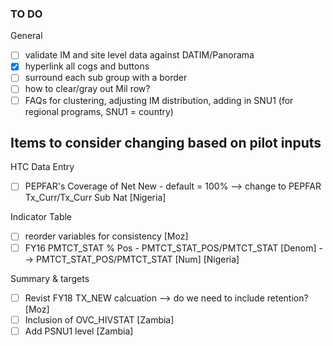 
### TO DO

General
- [ ] validate IM and site level data against DATIM/Panorama
- [x] hyperlink all cogs and buttons
- [ ] surround each sub group with a border
- [ ] how to clear/gray out Mil row?
- [ ] FAQs for clustering, adjusting IM distribution, adding in SNU1 (for regional programs, SNU1 = country)

## Items to consider changing based on pilot inputs
HTC Data Entry
- [ ] PEPFAR's Coverage of Net New - default = 100% --> change to PEPFAR Tx_Curr/Tx_Curr Sub Nat [Nigeria]

Indicator Table
- [ ] reorder variables for consistency [Moz]
- [ ] FY16 PMTCT_STAT % Pos - PMTCT_STAT_POS/PMTCT_STAT [Denom] --> PMTCT_STAT_POS/PMTCT_STAT [Num] [Nigeria]

Summary & targets
- [ ] Revist FY18 TX_NEW calcuation --> do we need to include retention? [Moz]
- [ ] Inclusion of OVC_HIVSTAT [Zambia]
- [ ] Add PSNU1 level [Zambia]
